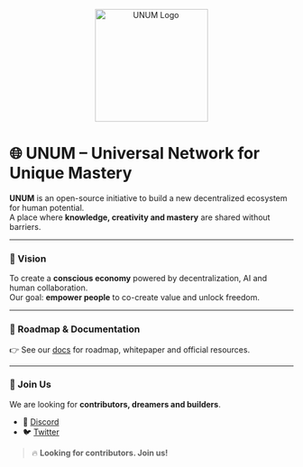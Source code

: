 <p align="center">
  <img src="unum-logo.png" alt="UNUM Logo" width="200"/>
</p>

# 🌐 UNUM – Universal Network for Unique Mastery

**UNUM** is an open-source initiative to build a new decentralized ecosystem for human potential.  
A place where **knowledge, creativity and mastery** are shared without barriers.  

---

### 🚀 Vision
To create a **conscious economy** powered by decentralization, AI and human collaboration.  
Our goal: **empower people** to co-create value and unlock freedom.

---

### 📖 Roadmap & Documentation
👉 See our [docs](./docs/README.md) for roadmap, whitepaper and official resources.  

---

### 🤝 Join Us
We are looking for **contributors, dreamers and builders**.  
- 💬 [Discord](https://discord.gg/XXXX)  
- 🐦 [Twitter](https://twitter.com/unum)  

> 🔥 **Looking for contributors. Join us!**
